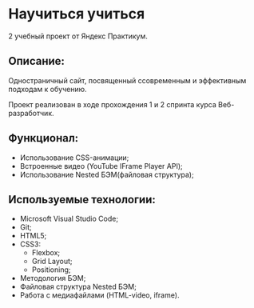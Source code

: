 # Научиться учиться
2 учебный проект от Яндекс Практикум.

## Описание:
Одностраничный сайт, посвященный ссовременным и эффективным подходам к обучению.

Проект реализован в ходе прохождения 1 и 2 спринта курса Веб-разработчик.

## Функционал:
- Использование CSS-анимации;
- Встроенные видео (YouTube IFrame Player API);
- Использование Nested БЭМ(файловая структура);

## Используемые технологии:
- Microsoft Visual Studio Code;
- Git;
- HTML5;
- CSS3:
  - Flexbox;
  - Grid Layout;
  - Positioning;
- Методология БЭМ;
- Файловая структура Nested БЭМ;
- Работа с медиафайлами (HTML-video, iframe).
